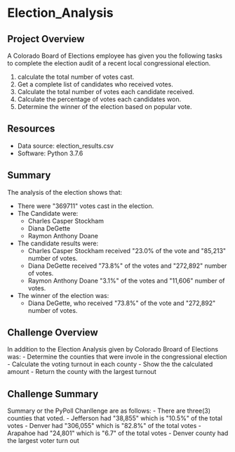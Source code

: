 # Election_Analysis

## Project Overview
A Colorado Board of Elections employee has given you the following tasks to complete the election audit of a recent local congressional election.
1. calculate the total number of votes cast.
2. Get a complete list of candidates who received votes.
3. Calculate the total number of votes each candidate received.
4. Calculate the percentage of votes each candidates won.
5. Determine the winner of the election based on popular vote.

## Resources
- Data source: election_results.csv
- Software: Python 3.7.6

## Summary
The analysis of the election shows that:
- There were "369711" votes cast in the election.
- The Candidate were:
    - Charles Casper Stockham
    - Diana DeGette
    - Raymon Anthony Doane
- The candidate results were:
    - Charles Casper Stockham received "23.0% of the vote and "85,213" number of votes.
    - Diana DeGette received "73.8%" of the votes and "272,892" number of votes.
    - Raymon Anthony Doane "3.1%" of the votes and "11,606" number of votes.
- The winner of the election was:
    - Diana DeGette, who received "73.8%" of the vote and "272,892" number of votes.

## Challenge Overview
In addition to the Election Analysis given by Colorado Broard of Elections was:
    - Determine the counties that were invole in the congressional election
    - Calculate the voting turnout in each county
    - Show the the calculated amount
    - Return the county with the largest turnout
     

## Challenge Summary
Summary or the PyPoll Chanllenge are as follows:
    - There are three(3) counties that voted.
        - Jefferson had "38,855" which is "10.5%" of the total votes
        - Denver had "306,055" which is "82.8%" of the total votes
        - Arapahoe had "24,801" which is "6.7" of the total votes
    - Denver county had the largest voter turn out
